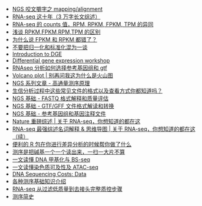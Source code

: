 * [NGS 咬文嚼字之 mapping/alignment](https://mp.weixin.qq.com/s?src=11&timestamp=1567572933&ver=1831&signature=TWXvKg04yn6J7fIq8a2TqwSaRCAascVwd5B19FBg36moDnCTHEIrhA4QvzS0i-cs435lgbsPAgRX7-BDfksEszYLVVuj1o5jUKqv7yVZHwxHDi4QcTBcxfeHHixtPp6h&new=1)
* [RNA-seq 这十年（3 万字长文综述）](https://mp.weixin.qq.com/s?__biz=MzAxMDkxODM1Ng==&mid=2247490692&idx=1&sn=a07caa65f3e834cf6f4717302891ecce&chksm=9b485c3fac3fd5294968f86fe5bece7097e6db9bd3da563293661fd237b42960160a71f34f98&mpshare=1&scene=1&srcid=1031XXXxGxzBQxMGPcrjY9Pw&sharer_sharetime=1572526500799&sharer_shareid=ae50238ead91499c25dfead04d38c61d#rd)
* [RNA-seq 的 counts 值，RPM, RPKM, FPKM, TPM 的异同](https://mp.weixin.qq.com/s?__biz=MzAxMDkxODM1Ng==&mid=2247490699&idx=2&sn=6d7e0d96779d4885f3c36089cdd31516&chksm=9b485c30ac3fd5265cdbd12725baf54842498357b22b2de61679987898e988479c453372d1cb&mpshare=1&scene=1&srcid=1031cb9fH6Q36PcTeUozCbTU&sharer_sharetime=1572526556859&sharer_shareid=ae50238ead91499c25dfead04d38c61d#rd)
* [浅谈 RPKM,FPKM,RPM,TPM 的区别](https://mp.weixin.qq.com/s?__biz=MzUzMTEwODk0Ng==&mid=2247484190&idx=1&sn=e85f0e0899ad268745a481d2c82fba23&chksm=fa46c623cd314f357fc658d73a50b1eb6f380b330d98bff59a79c042d1effb828c4f0717c763&mpshare=1&scene=1&srcid=1031NAryoOBlbm5rRIdIL16g&sharer_sharetime=1572526612122&sharer_shareid=ae50238ead91499c25dfead04d38c61d#rd)
* [为什么说 FPKM 和 RPKM 都错了？](https://mp.weixin.qq.com/s?__biz=MzAxOTUxOTM0Nw==&mid=2649798783&idx=1&sn=71e61b35bf43eac2852698bde3cc3356&chksm=83c1da63b4b65375ac4967f991cf90b2edc0a3a42b178461ee8b1ed805834d11cd94cdb9a434&mpshare=1&scene=1&srcid=1031YHNdny9qmBkrUCEyTEZh&sharer_sharetime=1572531132172&sharer_shareid=749ac564c5f99b0bc0466ccc9f0d5f37#rd)
* [不要把归一化和标准化混为一谈](https://www.jianshu.com/p/ba2a64a81c81?utm_campaign=haruki&utm_content=note&utm_medium=reader_share&utm_source=weixin_timeline&from=singlemessage&isappinstalled=0)
* [Introduction to DGE](https://hbctraining.github.io/DGE_workshop/lessons/02_DGE_count_normalization.html)
* [Differential gene expression workshop](https://github.com/hbctraining/DGE_workshop)
* [RNAseq 分析如何选择参考基因组和 gtf](https://mp.weixin.qq.com/s?src=11&timestamp=1574208816&ver=1985&signature=LANWFHbJO5eTMtATKfip5eAaVgKhCPkiUxFMHbVP6Nb1gWR7DpFXSXPXNRn8Zy8J5JNk0a5uI-BrC6A8F0cXWajEyVn8Y6SlzrQsO3agi*HkVAlcBonvAKIwK6PXTlFh&new=1)
* [Volcano plot | 别再问我这为什么是火山图](https://mp.weixin.qq.com/s?__biz=MzI5MTcwNjA4NQ==&mid=2247490875&idx=1&sn=df67321b5e131900a163b689ff55c25c&chksm=ec0dd8b1db7a51a783828239a7b65dc6c492df82400019a44007e66c06fe96cd35d3e6d8d0b0&mpshare=1&scene=1&srcid=&sharer_sharetime=1577243334687&sharer_shareid=49bb68e4d4ad9f65af077f4e54025da0#rd)
* [NGS 系列文章 - 高通量测序原理](https://mp.weixin.qq.com/s?__biz=MzI5MTcwNjA4NQ==&mid=2247491455&idx=1&sn=d4fb468c36c56f98eddd6bfa021651f0&chksm=ec0ddaf5db7a53e352053fa913b1eb031c2c4412093a2db78f9f4ae290078c0d397a0c3ca3d4&mpshare=1&scene=1&srcid=&sharer_sharetime=1581727039556&sharer_shareid=49bb68e4d4ad9f65af077f4e54025da0#rd)
* [生信分析过程中这些常见文件的格式以及查看方式你都知道吗？](https://mp.weixin.qq.com/s?__biz=MzI5MTcwNjA4NQ==&mid=2247491549&idx=2&sn=58621db4d87df30496232d59b830104d&chksm=ec0dda57db7a5341a82a5b3b3a05f1db5996ae1e24bd23bcb6948d3aa1bb6fb24b8de129ef7c&mpshare=1&scene=1&srcid=&sharer_sharetime=1581813409529&sharer_shareid=49bb68e4d4ad9f65af077f4e54025da0#rd)
* [NGS 基础 - FASTQ 格式解释和质量评估](https://mp.weixin.qq.com/s?__biz=MzI5MTcwNjA4NQ==&mid=2247484047&idx=1&sn=3e2a79d9f56040a57ac2e16cf1923b54&scene=21#wechat_redirect)
* [NGS 基础 - GTF/GFF 文件格式解读和转换](https://mp.weixin.qq.com/s?__biz=MzI5MTcwNjA4NQ==&mid=2247484166&idx=1&sn=417e155672bd718def86003b16bf0078&scene=21#wechat_redirect)
* [NGS 基础 - 参考基因组和基因注释文件](https://mp.weixin.qq.com/s?__biz=MzI5MTcwNjA4NQ==&mid=2247484148&idx=1&sn=525233898721a9c3ebdf275babf14944&scene=21#wechat_redirect)
* [Nature 重磅综述 | 关于 RNA-seq，你想知道的都在这](https://mp.weixin.qq.com/s?__biz=MzI5MTcwNjA4NQ==&mid=2247489699&idx=1&sn=6d2c74e720f67744c3b039c86606f64a&chksm=ec0ddd29db7a543f7f44235ebfba8d7eb4fc99c5e7a481987489585b150d83316c68f7fb9b38&mpshare=1&scene=1&srcid=0419vdfopTWYURruqHpW4Pso&sharer_sharetime=1587255930530&sharer_shareid=49bb68e4d4ad9f65af077f4e54025da0&key=a2f7f35b173cc2d3bd2a3571a91e24b65f800212a1287b545cb39a988237b246f4e9cc69754b8b31290dfdf063b391f1f85cc4d452d1cba1aaa56f6a005f4e5baafba0b8e74176001cc5dd9faea53cd1&ascene=1&uin=MjEyMzUzNDk2MQ%3D%3D&devicetype=Windows+XP&version=62060841&lang=zh_CN&exportkey=AcqqpspCstTYnbpu%2FMV%2Fcw0%3D&pass_ticket=egSQZf3ZmjmNSBYxFfxeMhxks6Fcdfesee2EK45qb6wqbW1FRDSL1ND6vhbrpF2H)
* [RNA-seq 最强综述名词解释 & 思维导图 | 关于 RNA-seq，你想知道的都在这（续）](https://mp.weixin.qq.com/s?__biz=MzI5MTcwNjA4NQ==&mid=2247492185&idx=2&sn=f4071e96476d9ef3feeeff06d745e2cd&chksm=ec0e27d3db79aec5f7aaa47142a46e7bb42b1d591bb98a1633e785c5e9517e17f06469034e85&mpshare=1&scene=1&srcid=&sharer_sharetime=1587255874385&sharer_shareid=49bb68e4d4ad9f65af077f4e54025da0&key=f8620cf74afcc79da3aeaa5bc3cee7aa0f0612380e31b80d12806af97b5db6754b9b6322c589ea3eea728eb80842ac575e70efb4410b987464d67dee2eddcae80e218b373ced383a00544e05f1c82304&ascene=1&uin=MjEyMzUzNDk2MQ%3D%3D&devicetype=Windows+XP&version=62060841&lang=zh_CN&exportkey=AeZnsCpsjVTm35zwhsTR3D8%3D&pass_ticket=egSQZf3ZmjmNSBYxFfxeMhxks6Fcdfesee2EK45qb6wqbW1FRDSL1ND6vhbrpF2H)
* [便利的 R 包在你进行差异分析的时候帮你做了什么](https://mp.weixin.qq.com/s?__biz=MzA5NzQzOTgzMw==&mid=2650841006&idx=1&sn=901f0f7863db791caf85c1f999e640c7&chksm=8b54e698bc236f8e74b86ae155137f3376a015f1f3542609a435fd60ded44a75b084919cf5e5&mpshare=1&scene=1&srcid=&sharer_sharetime=1589975094601&sharer_shareid=49bb68e4d4ad9f65af077f4e54025da0&key=3b4bbdacbf95b20ce5a50ca695c3ce12d4e6c671e2843df97531519bdb1146b243178af203d1285627455a0f13f0765d07561fdf5d1c6af3696b7b70a1216ac5b82721cafd389d0293788b11945b728e&ascene=1&uin=MjEyMzUzNDk2MQ%3D%3D&devicetype=Windows+XP&version=62060841&lang=zh_CN&exportkey=AQ07nLi9Uz2wLE98aIDAwFc%3D&pass_ticket=WeQ%2F9lMsk9TGefvhi5xsI1DxDC0Tuk826MThQy%2BRPMirkkwS6E8ZoGX%2BTcUnIroA)
* [测序是把碱基一个一个读出来，一扫一大片不算](https://mp.weixin.qq.com/s?__biz=MzA5Mjg3NzgzNA==&mid=2653695700&idx=1&sn=3bbce55f838561821b819491c4dc6374&chksm=8bbeebb1bcc962a752eac30ecfbdd8ce6e6a19b32e20b6a8ffbf00cf6c8df515c56ca65d0cce&mpshare=1&scene=1&srcid=&sharer_sharetime=1591966428104&sharer_shareid=49bb68e4d4ad9f65af077f4e54025da0&exportkey=AfC7nf0Zj6781OlZGFLZCKc%3D&pass_ticket=N8E7CAWx4m6NpyYg%2FO2prhH2%2F7Yk%2BSmVxsmkV4Q5tDGHy%2BumQaSB7gJTVDPS1qh3#rd)
* [一文读懂 DNA 甲基化与 BS-seq](https://mp.weixin.qq.com/s?__biz=MzU4MzYxMzI2Nw==&mid=2247483811&idx=1&sn=2f5eb0ca47d273a443e13ce22ad9bbaf&chksm=fda72f9fcad0a689db367515b3d43da5e53a353edaf4440ae9e520658520ee13ac6ebc233623&mpshare=1&scene=1&srcid=10291HhZ4ECDpUpPvgKCz5mt&sharer_sharetime=1603923846896&sharer_shareid=49bb68e4d4ad9f65af077f4e54025da0#rd)
* [一文读懂染色质可及性及 ATAC-seq](https://mp.weixin.qq.com/s?__biz=MzU4MzYxMzI2Nw==&mid=2247483810&idx=1&sn=9dd5d504e4e15bc001c90c5fe88ef5de&chksm=fda72f9ecad0a688dc01cbddbaec69c7fffa3540e675d6eeeee76170f34dc8b2f48332fd2552&mpshare=1&scene=1&srcid=1029bqfZoPaU0JCiMdkbYZIM&sharer_sharetime=1603923853610&sharer_shareid=49bb68e4d4ad9f65af077f4e54025da0#rd)
* [DNA Sequencing Costs: Data](https://www.genome.gov/about-genomics/fact-sheets/DNA-Sequencing-Costs-Data)
* [各种测序基础知识介绍](https://mp.weixin.qq.com/s?__biz=MzI1MDc4NjYyNQ==&mid=2247488559&idx=2&sn=a6226f298d55339b61a236efaa1bd9b2&chksm=e9fdb201de8a3b17eff2d2669558e3bae740a676e155f4185fc3335370c5aec36befeb7f1d23&mpshare=1&scene=1&srcid=0107qaJDDfRsiE4F2Hz8yL7O&sharer_sharetime=1610021111356&sharer_shareid=49bb68e4d4ad9f65af077f4e54025da0#rd)
* [RNA-seq 从过滤低质量到去接头完整质控步骤](https://mp.weixin.qq.com/s?__biz=MzI1MDc4NjYyNQ==&mid=2247488599&idx=1&sn=7b259811adbe85d66d7ec784109ff4ba&chksm=e9fdb279de8a3b6fd597fd04b9313f8ffd7d652000ca2d4fd39127c3308314da556d3dedcfdd&mpshare=1&scene=1&srcid=0108hBiVv5CEPXltMIkKZKsz&sharer_sharetime=1610113427154&sharer_shareid=49bb68e4d4ad9f65af077f4e54025da0#rd)
* [测序简史](https://mp.weixin.qq.com/s?__biz=MzI1MDc4NjYyNQ==&mid=2247489074&idx=1&sn=aa28c874bb1b0ef42cec87fe787a99a1&chksm=e9fdb01cde8a390addbabe5986657b4e882ce880d2d0080b5a7c9bef568b07f8d71c85391668&mpshare=1&scene=1&srcid=011920EccfjhfK3qNjJXVQsg&sharer_sharetime=1611057371237&sharer_shareid=49bb68e4d4ad9f65af077f4e54025da0#rd)
